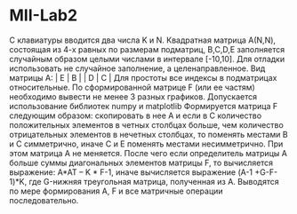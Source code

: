 # MII-Lab2
С клавиатуры вводится два числа K и N. Квадратная матрица А(N,N), состоящая из 4-х равных по размерам подматриц, B,C,D,E заполняется случайным образом целыми числами в интервале [-10,10]. Для отладки использовать не случайное заполнение, а целенаправленное. Вид матрицы А:
| Е | В |
| D |	С |
Для простоты все индексы в подматрицах относительные. 
По сформированной матрице F (или ее частям) необходимо вывести не менее 3 разных графиков.
Допускается использование библиотек numpy  и matplotlib
Формируется матрица F следующим образом: скопировать в нее А и если в С количество положительных элементов в четных столбцах больше, чем количество отрицательных  элементов в нечетных столбцах, то поменять местами В и С симметрично, иначе С и Е поменять местами несимметрично. При этом матрица А не меняется. После чего если определитель матрицы А больше суммы диагональных элементов матрицы F, то вычисляется выражение: A*AT – K * F-1, иначе вычисляется выражение (A-1 +G-F-1)*K, где G-нижняя треугольная матрица, полученная из А. Выводятся по мере формирования А, F и все матричные операции последовательно.
